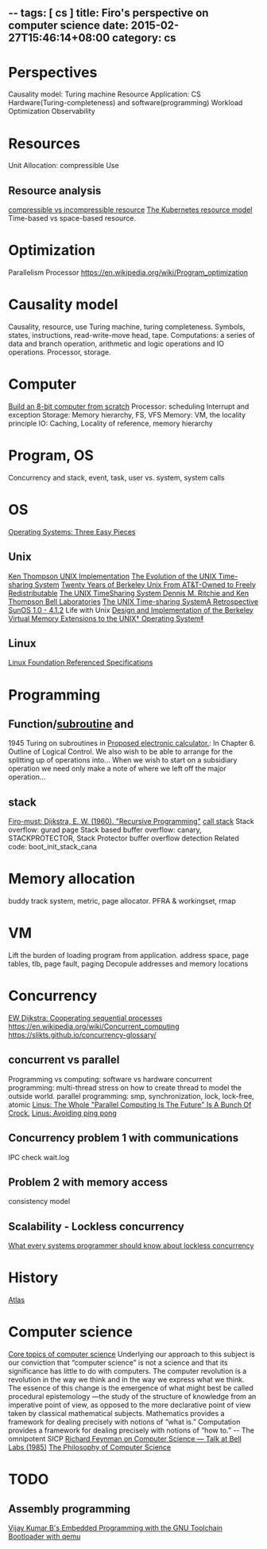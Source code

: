 --
tags: [ cs ] 
title: Firo's perspective on computer science
date: 2015-02-27T15:46:14+08:00 
category: cs
---

# Perspectives
Causality model: Turing machine
Resource
Application: CS Hardware(Turing-completeness) and software(programming)
Workload
Optimization
Observability

# Resources
Unit
Allocation: compressible
Use
## Resource analysis
[compressible vs incompressible resource](https://en.wikipedia.org/wiki/System_resource)
[The Kubernetes resource model](https://github.com/kubernetes/kubernetes/blob/release-1.1/docs/design/resources.md)
Time-based vs space-based resource.

# Optimization
Parallelism Processor
https://en.wikipedia.org/wiki/Program_optimization

# Causality model
Causality, resource, use
Turing machine, turing completeness. Symbols, states, instructions, read-write-move head, tape.
Computations: a series of data and branch operation, arithmetic and logic operations and IO operations.
Processor, storage.

# Computer
[Build an 8-bit computer from scratch](https://eater.net/8bit)
Processor: scheduling
Interrupt and exception
Storage: Memory hierarchy, FS, VFS
Memory: VM, the locality principle
IO: Caching, Locality of reference, memory hierarchy

# Program, OS
Concurrency and stack, event, task, user vs. system, system calls

# OS
[Operating Systems: Three Easy Pieces](http://pages.cs.wisc.edu/~remzi/OSTEP/)
## Unix
[Ken Thompson UNIX Implementation](https://users.soe.ucsc.edu/~sbrandt/221/Papers/History/thompson-bstj78.pdf)
[The Evolution of the UNIX Time-sharing System](https://www.cs.grinnell.edu/~curtsinger/teaching/2019S/CSC213/files/unix_evolution.pdf)
[Twenty Years of Berkeley Unix From AT&T-Owned to Freely Redistributable](https://www.oreilly.com/openbook/opensources/book/kirkmck.html)
[The UNIX TimeSharing System Dennis M. Ritchie and Ken Thompson Bell Laboratories](https://people.eecs.berkeley.edu/~brewer/cs262/unix.pdf)
[The UNIX Time-sharing SystemA Retrospective](https://www.bell-labs.com/usr/dmr/www/retro.pdf)
[SunOS 1.0 - 4.1.2](http://bitsavers.trailing-edge.com/pdf/sun/sunos/)
Life with Unix
[Design and Implementation of the Berkeley Virtual Memory Extensions to the UNIX† Operating System‡](http://citeseerx.ist.psu.edu/viewdoc/download?doi=10.1.1.107.9119&rep=rep1&type=pdf)
## Linux 
[Linux Foundation Referenced Specifications](http://refspecs.linuxbase.org/)

# Programming
## Function/[subroutine](https://en.wikipedia.org/wiki/Subroutine) and 
1945 Turing on subroutines in [Proposed electronic calculator.](http://www.alanturing.net/turing_archive/archive/p/p01/P01-011.html): In Chapter 6. Outline of Logical Control. We also wish to be able to arrange for the splitting up of operations into... When we wish to start on a subsidiary operation we need only make a note of where we left off the major operation...
## stack
[Firo-must: Dijkstra, E. W. (1960). "Recursive Programming"](https://link.springer.com/article/10.1007%2FBF01386232)
[call stack](https://en.wikipedia.org/wiki/Call_stack)
Stack overflow: gurad page
Stack based buffer overflow: canary, STACKPROTECTOR, Stack Protector buffer overflow detection
Related code: boot_init_stack_cana

# Memory allocation
buddy track system, metric, page allocator. PFRA & workingset, rmap

# VM
Lift the burden of loading program from application.
address space, page tables, tlb, page fault, paging
Decopule addresses and memory locations

# Concurrency
[EW Dijkstra: Cooperating sequential processes](https://www.cs.utexas.edu/users/EWD/transcriptions/EWD01xx/EWD123.html)
https://en.wikipedia.org/wiki/Concurrent_computing
https://slikts.github.io/concurrency-glossary/
## concurrent vs parallel
Programming vs computing: software vs hardware
concurrent programming: multi-thread stress on how to create thread to model the outside world.
parallel programming: smp, synchronization, lock, lock-free, atomic
[Linus: The Whole "Parallel Computing Is The Future" Is A Bunch Of Crock.](http://highscalability.com/blog/2014/12/31/linus-the-whole-parallel-computing-is-the-future-is-a-bunch.html)
[Linus: Avoiding ping pong](https://www.realworldtech.com/forum/?threadid=146066&curpostid=146227)
## Concurrency problem 1 with communications
IPC check wait.log
## Problem 2 with memory access
consistency model
## Scalability - Lockless concurrency
[What every systems programmer should know about lockless concurrency](https://news.ycombinator.com/item?id=15607869)

# History
[Atlas](http://www.chilton-computing.org.uk/acl/technology/atlas/overview.htm)

# Computer science
[Core topics of computer science](https://computersciencewiki.org/index.php/Welcome)
Underlying our approach to this subject is our conviction that “computer science” is not a science and that its significance has little to do with computers. The computer revolution is a revolution in the way we think and in the way we express what we think. The essence of this change is the emergence of what might best be called procedural epistemology —the study of the structure of knowledge from an imperative point of view, as opposed to the more declarative point of view taken by classical mathematical subjects. Mathematics provides a framework for dealing precisely with notions of “what is.” Computation provides a framework for dealing precisely with notions of “how to.”  -- The omnipotent SICP
[Richard Feynman on Computer Science — Talk at Bell Labs (1985)](https://www.youtube.com/watch?v=lL4wg6ZAFIM)
[The Philosophy of Computer Science](https://plato.stanford.edu/entries/computer-science/)

# TODO
## Assembly programming
[Vijay Kumar B's Embedded Programming with the GNU Toolchain](http://www.bravegnu.org/gnu-eprog/)
[Bootloader with qemu](https://stackoverflow.com/questions/38041478/int-10h-not-working-in-qemu)
